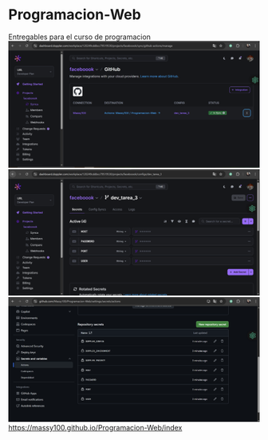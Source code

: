 # Programacion-Web
Entregables para el curso de programacion 
![alt text](captura1.PNG)
![alt text](captura2.PNG)
![alt text](captura3.PNG)
https://massy100.github.io/Programacion-Web/index